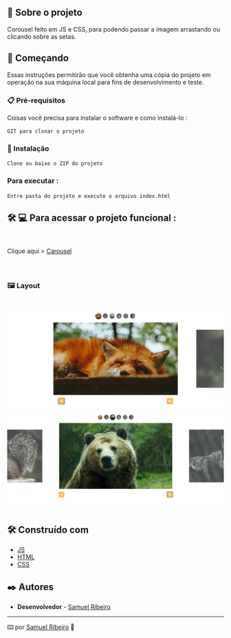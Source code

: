 

## 🚀 Sobre o projeto

Corousel feito em JS e CSS, para podendo passar a imagem arrastando ou clicando sobre as setas.

## 🚀 Começando
 
Essas instruções permitirão que você obtenha uma cópia do projeto em operação na sua máquina local para fins de desenvolvimento e teste.

### 📋 Pré-requisitos

Coisas você precisa para instalar o software e como instalá-lo :

```
GIT para clonar o projeto
```

### 🔧 Instalação

```
Clone ou baixe o ZIP do projeto
```

### Para executar :

```
Entre pasta do projeto e execute o arquivo index.html
```
## 🛠 💻 Para acessar o projeto funcional :

<br>


<p>

Clique aqui > [Carousel](https://carousel-com-js-samuelrrs.netlify.app/) 

<br>

<p>

## <h3> 🖼️ Layout </h3>

<br>

 <img src="./assets/.github/slide1.png">
    <br>
 <img src="./assets/.github/slide2.png">
    <br>


## 🛠️ Construído com 

- [JS](https://developer.mozilla.org/pt-BR/docs/Web/JavaScript)
- [HTML](https://developer.mozilla.org/pt-BR/docs/Web/HTML)
- [CSS](https://www.w3schools.com/css/)



## ✒️ Autores

- **Desenvolvedor** - [Samuel Ribeiro](https://github.com/samuelrrs)

---

⌨️ por [Samuel Ribeiro](https://github.com/samuelrrs) 🚀
